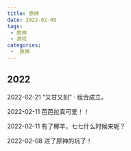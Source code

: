 ```yaml
---
title: 原神
date: 2022-02-08
tags:
 - 原神
 - 游戏
categories:
 -  原神
---
```


## 2022
2022-02-21	“又甘又刻” · 组合成立。

2022-02-11	芭芭拉真可爱！！

2022-02-11	有了椰羊，七七什么时候来呢？

2022-02-08	进了原神的坑了！
